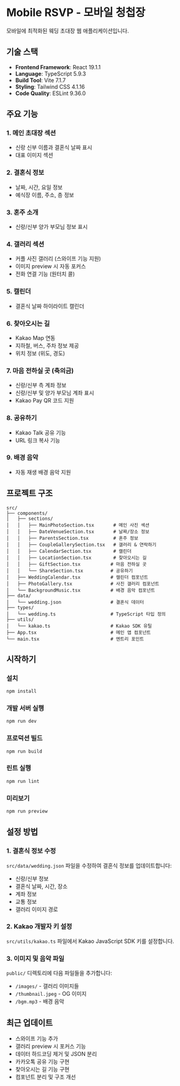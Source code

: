 # Mobile RSVP - 모바일 청첩장

모바일에 최적화된 웨딩 초대장 웹 애플리케이션입니다.

## 기술 스택

- **Frontend Framework**: React 19.1.1
- **Language**: TypeScript 5.9.3
- **Build Tool**: Vite 7.1.7
- **Styling**: Tailwind CSS 4.1.16
- **Code Quality**: ESLint 9.36.0

## 주요 기능

### 1. 메인 초대장 섹션

- 신랑 신부 이름과 결혼식 날짜 표시
- 대표 이미지 섹션

### 2. 결혼식 정보

- 날짜, 시간, 요일 정보
- 예식장 이름, 주소, 층 정보

### 3. 혼주 소개

- 신랑/신부 양가 부모님 정보 표시

### 4. 갤러리 섹션

- 커플 사진 갤러리 (스와이프 기능 지원)
- 이미지 preview 시 자동 포커스
- 전화 연결 기능 (원터치 콜)

### 5. 캘린더

- 결혼식 날짜 하이라이트 캘린더

### 6. 찾아오시는 길

- Kakao Map 연동
- 지하철, 버스, 주차 정보 제공
- 위치 정보 (위도, 경도)

### 7. 마음 전하실 곳 (축의금)

- 신랑/신부 측 계좌 정보
- 신랑/신부 및 양가 부모님 계좌 표시
- Kakao Pay QR 코드 지원

### 8. 공유하기

- Kakao Talk 공유 기능
- URL 링크 복사 기능

### 9. 배경 음악

- 자동 재생 배경 음악 지원

## 프로젝트 구조

```
src/
├── components/
│   ├── sections/
│   │   ├── MainPhotoSection.tsx       # 메인 사진 섹션
│   │   ├── DateVenueSection.tsx       # 날짜/장소 정보
│   │   ├── ParentsSection.tsx         # 혼주 정보
│   │   ├── CoupleGallerySection.tsx   # 갤러리 & 연락하기
│   │   ├── CalendarSection.tsx        # 캘린더
│   │   ├── LocationSection.tsx        # 찾아오시는 길
│   │   ├── GiftSection.tsx           # 마음 전하실 곳
│   │   └── ShareSection.tsx          # 공유하기
│   ├── WeddingCalendar.tsx           # 캘린더 컴포넌트
│   ├── PhotoGallery.tsx              # 사진 갤러리 컴포넌트
│   └── BackgroundMusic.tsx           # 배경 음악 컴포넌트
├── data/
│   └── wedding.json                  # 결혼식 데이터
├── types/
│   └── wedding.ts                    # TypeScript 타입 정의
├── utils/
│   └── kakao.ts                      # Kakao SDK 유틸
├── App.tsx                           # 메인 앱 컴포넌트
└── main.tsx                          # 엔트리 포인트
```

## 시작하기

### 설치

```bash
npm install
```

### 개발 서버 실행

```bash
npm run dev
```

### 프로덕션 빌드

```bash
npm run build
```

### 린트 실행

```bash
npm run lint
```

### 미리보기

```bash
npm run preview
```

## 설정 방법

### 1. 결혼식 정보 수정

`src/data/wedding.json` 파일을 수정하여 결혼식 정보를 업데이트합니다:

- 신랑/신부 정보
- 결혼식 날짜, 시간, 장소
- 계좌 정보
- 교통 정보
- 갤러리 이미지 경로

### 2. Kakao 개발자 키 설정

`src/utils/kakao.ts` 파일에서 Kakao JavaScript SDK 키를 설정합니다.

### 3. 이미지 및 음악 파일

`public/` 디렉토리에 다음 파일들을 추가합니다:

- `/images/` - 갤러리 이미지들
- `/thumbnail.jpeg` - OG 이미지
- `/bgm.mp3` - 배경 음악

## 최근 업데이트

- 스와이프 기능 추가
- 갤러리 preview 시 포커스 기능
- 데이터 하드코딩 제거 및 JSON 분리
- 카카오톡 공유 기능 구현
- 찾아오시는 길 기능 구현
- 컴포넌트 분리 및 구조 개선
